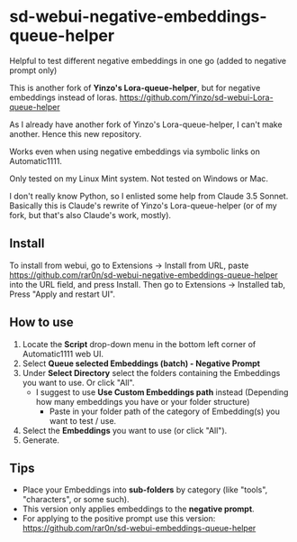 # sd-webui-negative-embeddings-queue-helper
Helpful to test different negative embeddings in one go (added to negative prompt only)

This is another fork of **Yinzo's Lora-queue-helper**, but for negative embeddings instead of loras. https://github.com/Yinzo/sd-webui-Lora-queue-helper

As I already have another fork of Yinzo's Lora-queue-helper, I can't make another. Hence this new repository.

Works even when using negative embeddings via symbolic links on Automatic1111.

Only tested on my Linux Mint system. Not tested on Windows or Mac.

I don't really know Python, so I enlisted some help from Claude 3.5 Sonnet. Basically this is Claude's rewrite of Yinzo's Lora-queue-helper (or of my fork, but that's also Claude's work, mostly).

## Install
To install from webui, go to Extensions -> Install from URL, paste https://github.com/rar0n/sd-webui-negative-embeddings-queue-helper into the URL field, and press Install.
Then go to Extensions -> Installed tab, Press "Apply and restart UI".

## How to use
1. Locate the **Script** drop-down menu in the bottom left corner of Automatic1111 web UI.
2. Select **Queue selected Embeddings (batch) - Negative Prompt**
3. Under **Select Directory** select the folders containing the Embeddings you want to use. Or click "All".
   + I suggest to use **Use Custom Embeddings path** instead (Depending how many embeddings you have or your folder structure)
       + Paste in your folder path of the category of Embedding(s) you want to test / use.
4. Select the **Embeddings** you want to use (or click "All").
5. Generate.

## Tips

- Place your Embeddings into **sub-folders** by category (like "tools", "characters", or some such).
- This version only applies embeddings to the **negative prompt**.
- For applying to the positive prompt use this version: https://github.com/rar0n/sd-webui-embeddings-queue-helper
